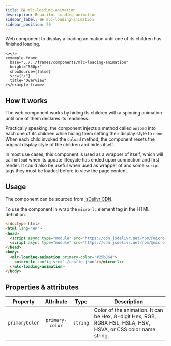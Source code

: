 ```yaml
---
title: 🖼 mlc-loading-animation
description: Beautiful loading animation
sidebar_label: 🖼 mlc-loading-animation
sidebar_position: 20
---
```


Web component to display a loading animation until one of its children has finished loading.

```mdx-code-block
<></>
<example-frame
  base="../../frames/components/mlc-loading-animation"
  height="550px"
  showSource={false}
  src={"/"}
  title="Overview"
></example-frame>
```

## How it works

The web component works by hiding its children with a spinning animation until one of them declares its readiness.

Practically speaking, the component injects a method called `onload` into each one of its children while hiding them setting
their display style to `none`. When each child invoked the `onload` method, the component resets the
original display style of the children and hides itself.

In most use cases, this component is used as a wrapper of <micro-lc></micro-lc> itself, which will call `onload` when its update 
lifecycle has ended upon connection and first render. It could also be useful when used as wrapper of <micro-lc></micro-lc>
and some `script` tags they must be loaded before to view the page content.

## Usage

The component can be sourced from 
[jsDelivr CDN](https://cdn.jsdelivr.net/npm/@micro-lc/layout@latest/dist/mlc-loading-animation.js).

To use the component in <micro-lc></micro-lc> wrap the `micro-lc` element tag in the HTML definition.

```html title=index.html
<!doctype html>
<html lang="en">
<head>
  <script async type="module" src="https://cdn.jsdelivr.net/npm/@micro-lc/orchestrator@latest/dist/micro-lc.production.js"></script>
  <script async type="module" src="https://cdn.jsdelivr.net/npm/@micro-lc/layout@latest/dist/mlc-loading-animation.js"></script>
</head>
<body>
  <mlc-loading-animation primary-color="#25b864">
    <micro-lc config-src="./config.json"></micro-lc>
  </mlc-loading-animation>
</body>
```

## Properties & attributes

|    Property    |    Attribute    |   Type   | Description                                                                                                   |
|:--------------:|:---------------:|:--------:|---------------------------------------------------------------------------------------------------------------|
| `primaryColor` | `primary-color` | `string` | Color of the animation. It can be Hex, 8-digit Hex, RGB, RGBA HSL, HSLA, HSV, HSVA, or CSS color name string. |

